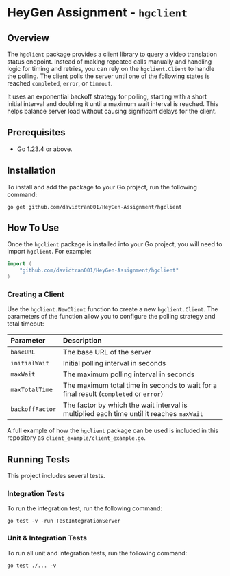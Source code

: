 # HeyGen Assignment - `hgclient`

## Overview

The `hgclient` package provides a client library to query a video translation status endpoint. Instead of making repeated calls manually and handling logic for timing and retries, you can rely on the `hgclient.Client` to handle the polling. The client polls the server until one of the following states is reached `completed`, `error`, or `timeout`.

It uses an exponential backoff strategy for polling, starting with a short initial interval and doubling it until a maximum wait interval is reached. This helps balance server load without causing significant delays for the client.

## Prerequisites
- Go 1.23.4 or above.

## Installation
To install and add the package to your Go project, run the following command:

`
go get github.com/davidtran001/HeyGen-Assignment/hgclient
`

## How To Use
Once the `hgclient` package is installed into your Go project, you will need to import `hgclient`. For example:

```go
import (
	"github.com/davidtran001/HeyGen-Assignment/hgclient"
)
```

### Creating a Client

Use the `hgclient.NewClient` function to create a new `hgclient.Client`. The parameters of the function allow you to configure the polling strategy and total timeout:

|Parameter 			|Description|
|:--- 				|:---- |
|`baseURL`			| The base URL of the server |
|`initialWait`		| Initial polling interval in seconds |
|`maxWait`			| The maximum polling interval in seconds |
|`maxTotalTime`		| The maximum total time in seconds to wait for a final result (`completed` or `error`)|
|`backoffFactor`	| The factor by which the wait interval is multiplied each time until it reaches `maxWait`|

A full example of how the `hgclient` package can be used is included in this repository as `client_example/client_example.go`.

## Running Tests
This project includes several tests.

### Integration Tests
To run the integration test, run the following command:

`go test -v -run TestIntegrationServer`

### Unit & Integration Tests
To run all unit and integration tests, run the following command:

`go test ./... -v`



